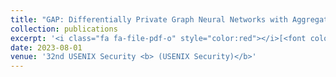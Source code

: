 ```yaml
---
title: "GAP: Differentially Private Graph Neural Networks with Aggregation Perturbation"
collection: publications
excerpt: '<i class="fa fa-file-pdf-o" style="color:red"></i>[<font color="red">Paper</font>](https://www.usenix.org/conference/usenixsecurity23/presentation/sajadmanesh) <i class="fa fa-github" style="color:green"></i>[<font color="green">Code</font>](https://github.com/sisaman/GAP)'
date: 2023-08-01
venue: '32nd USENIX Security <b> (USENIX Security)</b>'
---
```

